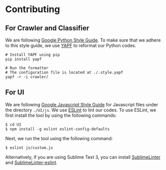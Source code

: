 # Contributing

## For Crawler and Classifier

We are following [Google Python Style Guide](https://google.github.io/styleguide/pyguide.html). To make sure that we adhere to this style guide, we use [YAPF](https://github.com/google/yapf) to reformat our Python codes. 

```Shell
# Install YAPF using pip
pip install yapf

# Run the formatter
# The configuration file is located at ./.style.yapf
yapf -r -i crawler/
```

## For UI

We are following [Google Javascript Style Guide](https://google.github.io/styleguide/javascriptguide.xml) for Javascript files under the directory `./UI/js`. We use [ESLint](http://eslint.org/) to lint our codes. To use ESLint, we first install the tool by using the following commands:

```Shell
$ cd UI
$ npm install -g eslint eslint-config-defaults
```

Next, we run the tool using the following command:

```Shell
$ eslint js/custom.js
```

Alternatively, if you are using Sublime Text 3, you can install [SublimeLinter](http://www.sublimelinter.com/en/latest/) and [SublimeLinter-eslint](https://github.com/roadhump/SublimeLinter-eslint). 
